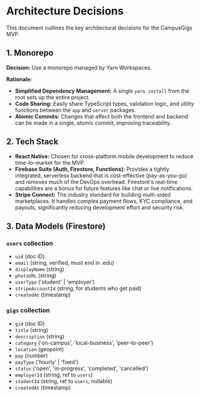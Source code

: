 # Architecture Decisions

This document outlines the key architectural decisions for the CampusGigs MVP.

## 1. Monorepo

**Decision:** Use a monorepo managed by Yarn Workspaces.

**Rationale:**
- **Simplified Dependency Management:** A single `yarn install` from the root sets up the entire project.
- **Code Sharing:** Easily share TypeScript types, validation logic, and utility functions between the `app` and `server` packages.
- **Atomic Commits:** Changes that affect both the frontend and backend can be made in a single, atomic commit, improving traceability.

## 2. Tech Stack

- **React Native:** Chosen for cross-platform mobile development to reduce time-to-market for the MVP.
- **Firebase Suite (Auth, Firestore, Functions):** Provides a tightly integrated, serverless backend that is cost-effective (pay-as-you-go) and removes much of the DevOps overhead. Firestore's real-time capabilities are a bonus for future features like chat or live notifications.
- **Stripe Connect:** The industry standard for building multi-sided marketplaces. It handles complex payment flows, KYC compliance, and payouts, significantly reducing development effort and security risk.

## 3. Data Models (Firestore)

### `users` collection
- `uid` (doc ID)
- `email` (string, verified, must end in .edu)
- `displayName` (string)
- `photoURL` (string)
- `userType` ('student' | 'employer')
- `stripeAccountId` (string, for students who get paid)
- `createdAt` (timestamp)

### `gigs` collection
- `gid` (doc ID)
- `title` (string)
- `description` (string)
- `category` ('on-campus', 'local-business', 'peer-to-peer')
- `location` (geopoint)
- `pay` (number)
- `payType` ('hourly' | 'fixed')
- `status` ('open', 'in-progress', 'completed', 'cancelled')
- `employerId` (string, ref to `users`)
- `studentId` (string, ref to `users`, nullable)
- `createdAt` (timestamp)
